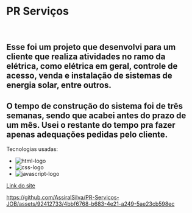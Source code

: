 <h1>PR Serviços</h1>
<br>

<h2>Esse foi um projeto que desenvolvi para um cliente que realiza atividades no ramo da elétrica, 
  como elétrica em geral, controle de acesso, venda e instalação de sistemas de energia solar, entre outros.</h2>
<h2>O tempo de construção do sistema foi de três semanas, sendo que acabei antes do prazo de um mês. Usei o restante
do tempo pra fazer apenas adequações pedidas pelo cliente.</h2>

Tecnologias usadas:
  - <img src="https://img.shields.io/badge/HTML5-E34F26?style=for-the-badge&logo=html5&logoColor=white" alt="html-logo"/>
  - <img src="https://img.shields.io/badge/CSS3-1572B6?style=for-the-badge&logo=css3&logoColor=white" alt="css-logo"/>
  - <img src="https://img.shields.io/badge/JavaScript-323330?style=for-the-badge&logo=javascript&logoColor=F7DF1E" alt="javascript-logo"/>

<a href="https://prservicos.netlify.app/">Link do site</a>

https://github.com/AssiralSilva/PR-Servicos-JOB/assets/92412733/4bbf6768-b683-4e21-a249-5ae23cb598ec
